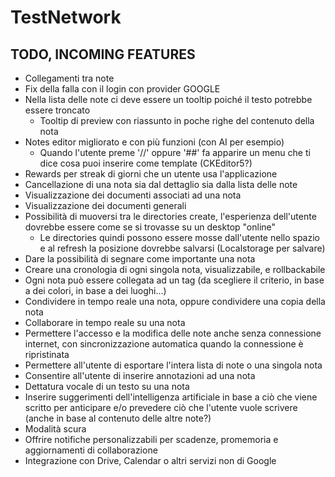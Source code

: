 # TestNetwork

## TODO, INCOMING FEATURES

- Collegamenti tra note
- Fix della falla con il login con provider GOOGLE
- Nella lista delle note ci deve essere un tooltip poiché il testo potrebbe essere troncato
  - Tooltip di preview con riassunto in poche righe del contenuto della nota
- Notes editor migliorato e con più funzioni (con AI per esempio)
  - Quando l'utente preme '//' oppure '##' fa apparire un menu che ti dice cosa puoi inserire come template (CKEditor5?)
- Rewards per streak di giorni che un utente usa l'applicazione
- Cancellazione di una nota sia dal dettaglio sia dalla lista delle note
- Visualizzazione dei documenti associati ad una nota
- Visualizzazione dei documenti generali
- Possibilità di muoversi tra le directories create, l'esperienza dell'utente dovrebbe essere come se si trovasse su un desktop "online"
  - Le directories quindi possono essere mosse dall'utente nello spazio e al refresh la posizione dovrebbe salvarsi (Localstorage per salvare)
- Dare la possibilità di segnare come importante una nota
- Creare una cronologia di ogni singola nota, visualizzabile, e rollbackabile
- Ogni nota può essere collegata ad un tag (da scegliere il criterio, in base a dei colori, in base a dei luoghi...)
- Condividere in tempo reale una nota, oppure condividere una copia della nota
- Collaborare in tempo reale su una nota
- Permettere l'accesso e la modifica delle note anche senza connessione internet, con sincronizzazione automatica quando la connessione è ripristinata
- Permettere all'utente di esportare l'intera lista di note o una singola nota
- Consentire all'utente di inserire annotazioni ad una nota
- Dettatura vocale di un testo su una nota
- Inserire suggerimenti dell'intelligenza artificiale in base a ciò che viene scritto per anticipare e/o prevedere ciò che l'utente vuole scrivere (anche in base al contenuto delle altre note?)
- Modalità scura
- Offrire notifiche personalizzabili per scadenze, promemoria e aggiornamenti di collaborazione
- Integrazione con Drive, Calendar o altri servizi non di Google
